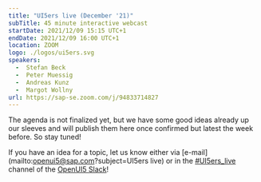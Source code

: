 ```yaml
---
title: "UI5ers live (December '21)"
subTitle: 45 minute interactive webcast
startDate: 2021/12/09 15:15 UTC+1
endDate: 2021/12/09 16:00 UTC+1
location: ZOOM
logo: ./logos/ui5ers.svg
speakers:
  -  Stefan Beck
  -  Peter Muessig
  -  Andreas Kunz
  -  Margot Wollny
url: https://sap-se.zoom.com/j/94833714827
---
```

The agenda is not finalized yet, but we have some good ideas already up our sleeves and will publish them here once confirmed but latest the week before. So stay tuned!

If you have an idea for a topic, let us know either via [e-mail](mailto:openui5@sap.com?subject=UI5ers live) or in the 
[#UI5ers_live](https://openui5.slack.com/archives/C01CP60AAN7) channel of the [OpenUI5 Slack](https://ui5-slack-invite.cfapps.eu10.hana.ondemand.com/)!
